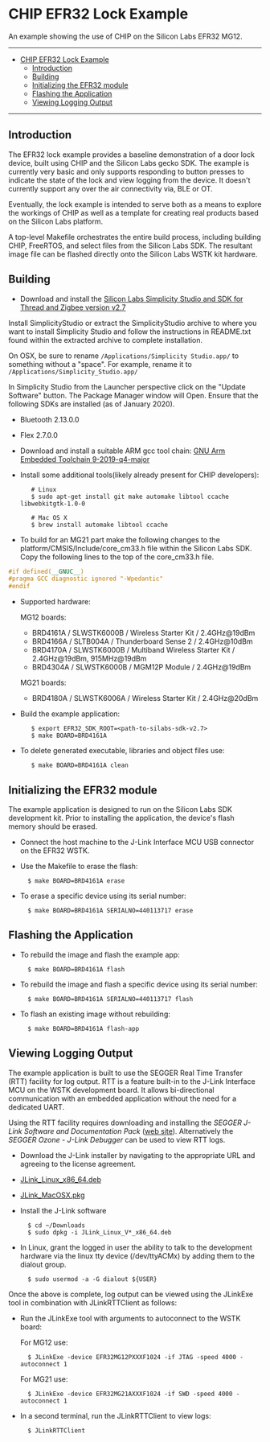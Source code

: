 # CHIP EFR32 Lock Example

An example showing the use of CHIP on the Silicon Labs EFR32 MG12.

<hr>

-   [CHIP EFR32 Lock Example](#chip-efr32-lock-example)
    -   [Introduction](#introduction)
    -   [Building](#building)
    -   [Initializing the EFR32 module](#initializing-the-efr32-module)
    -   [Flashing the Application](#flashing-the-application)
    -   [Viewing Logging Output](#viewing-logging-output)

<hr>

<a name="intro"></a>

## Introduction

The EFR32 lock example provides a baseline demonstration of a door lock device,
built using CHIP and the Silicon Labs gecko SDK. The example is currently very
basic and only supports responding to button presses to indicate the state of
the lock and view logging from the device. It doesn't currently support any over
the air connectivity via, BLE or OT.

Eventually, the lock example is intended to serve both as a means to explore the
workings of CHIP as well as a template for creating real products based on the
Silicon Labs platform.

A top-level Makefile orchestrates the entire build process, including building
CHIP, FreeRTOS, and select files from the Silicon Labs SDK. The resultant image
file can be flashed directly onto the Silicon Labs WSTK kit hardware.

<a name="building"></a>

## Building

-   Download and install the
    [Silicon Labs Simplicity Studio and SDK for Thread and Zigbee version v2.7](https://www.silabs.com/products/development-tools/software/simplicity-studio)

Install SimplicityStudio or extract the SimplicityStudio archive to where you
want to install Simplicity Studio and follow the instructions in README.txt
found within the extracted archive to complete installation.

On OSX, be sure to rename `/Applications/Simplicity Studio.app/` to something
without a "space". For example, rename it to
`/Applications/Simplicity_Studio.app/`

In Simplicity Studio from the Launcher perspective click on the "Update
Software" button. The Package Manager window will Open. Ensure that the
following SDKs are installed (as of January 2020).

-   Bluetooth 2.13.0.0
-   Flex 2.7.0.0

-   Download and install a suitable ARM gcc tool chain:
    [GNU Arm Embedded Toolchain 9-2019-q4-major](https://developer.arm.com/tools-and-software/open-source-software/developer-tools/gnu-toolchain/gnu-rm/downloads)

-   Install some additional tools(likely already present for CHIP developers):

           # Linux
           $ sudo apt-get install git make automake libtool ccache libwebkitgtk-1.0-0

           # Mac OS X
           $ brew install automake libtool ccache

-   To build for an MG21 part make the following changes to the
    platform/CMSIS/Include/core_cm33.h file within the Silicon Labs SDK. Copy
    the following lines to the top of the core_cm33.h file.

```cpp
#if defined(__GNUC__)
#pragma GCC diagnostic ignored "-Wpedantic"
#endif
```

-   Supported hardware:

    MG12 boards:

    -   BRD4161A / SLWSTK6000B / Wireless Starter Kit / 2.4GHz@19dBm
    -   BRD4166A / SLTB004A / Thunderboard Sense 2 / 2.4GHz@10dBm
    -   BRD4170A / SLWSTK6000B / Multiband Wireless Starter Kit / 2.4GHz@19dBm,
        915MHz@19dBm
    -   BRD4304A / SLWSTK6000B / MGM12P Module / 2.4GHz@19dBm

    MG21 boards:

    -   BRD4180A / SLWSTK6006A / Wireless Starter Kit / 2.4GHz@20dBm

*   Build the example application:

           $ export EFR32_SDK_ROOT=<path-to-silabs-sdk-v2.7>
           $ make BOARD=BRD4161A

-   To delete generated executable, libraries and object files use:

           $ make BOARD=BRD4161A clean

<a name="initializing"></a>

## Initializing the EFR32 module

The example application is designed to run on the Silicon Labs SDK development
kit. Prior to installing the application, the device's flash memory should be
erased.

-   Connect the host machine to the J-Link Interface MCU USB connector on the
    EFR32 WSTK.

-   Use the Makefile to erase the flash:

          $ make BOARD=BRD4161A erase

-   To erase a specific device using its serial number:

          $ make BOARD=BRD4161A SERIALNO=440113717 erase

<a name="flashing"></a>

## Flashing the Application

-   To rebuild the image and flash the example app:

          $ make BOARD=BRD4161A flash

-   To rebuild the image and flash a specific device using its serial number:

          $ make BOARD=BRD4161A SERIALNO=440113717 flash

-   To flash an existing image without rebuilding:

          $ make BOARD=BRD4161A flash-app

<a name="view-logging"></a>

## Viewing Logging Output

The example application is built to use the SEGGER Real Time Transfer (RTT)
facility for log output. RTT is a feature built-in to the J-Link Interface MCU
on the WSTK development board. It allows bi-directional communication with an
embedded application without the need for a dedicated UART.

Using the RTT facility requires downloading and installing the _SEGGER J-Link
Software and Documentation Pack_
([web site](https://www.segger.com/downloads/jlink#J-LinkSoftwareAndDocumentationPack)).
Alternatively the _SEGGER Ozone - J-Link Debugger_ can be used to view RTT logs.

-   Download the J-Link installer by navigating to the appropriate URL and
    agreeing to the license agreement.

-   [JLink_Linux_x86_64.deb](https://www.segger.com/downloads/jlink/JLink_Linux_x86_64.deb)
-   [JLink_MacOSX.pkg](https://www.segger.com/downloads/jlink/JLink_MacOSX.pkg)

*   Install the J-Link software

          $ cd ~/Downloads
          $ sudo dpkg -i JLink_Linux_V*_x86_64.deb

*   In Linux, grant the logged in user the ability to talk to the development
    hardware via the linux tty device (/dev/ttyACMx) by adding them to the
    dialout group.

          $ sudo usermod -a -G dialout ${USER}

Once the above is complete, log output can be viewed using the JLinkExe tool in
combination with JLinkRTTClient as follows:

-   Run the JLinkExe tool with arguments to autoconnect to the WSTK board:

    For MG12 use:

          $ JLinkExe -device EFR32MG12PXXXF1024 -if JTAG -speed 4000 -autoconnect 1

    For MG21 use:

          $ JLinkExe -device EFR32MG21AXXXF1024 -if SWD -speed 4000 -autoconnect 1

-   In a second terminal, run the JLinkRTTClient to view logs:

          $ JLinkRTTClient
